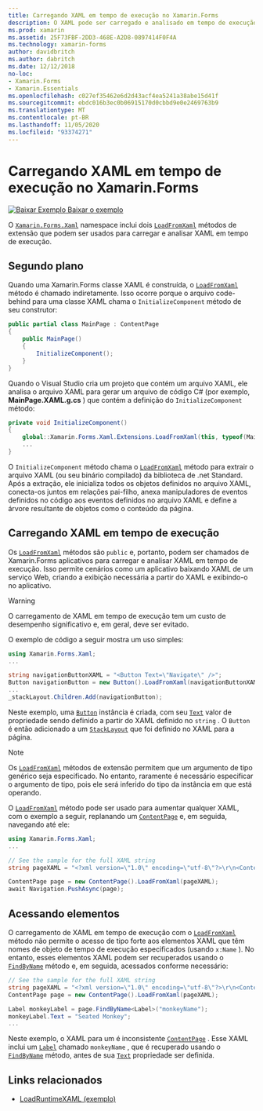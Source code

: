 ```yaml
---
title: Carregando XAML em tempo de execução no Xamarin.Forms
description: O XAML pode ser carregado e analisado em tempo de execução com os métodos de extensão LoadFromXaml.
ms.prod: xamarin
ms.assetid: 25F73FBF-2DD3-468E-A2D8-0897414F0F4A
ms.technology: xamarin-forms
author: davidbritch
ms.author: dabritch
ms.date: 12/12/2018
no-loc:
- Xamarin.Forms
- Xamarin.Essentials
ms.openlocfilehash: c027ef35462e6d2d43acf4ea5241a38abe15d41f
ms.sourcegitcommit: ebdc016b3ec0b06915170d0cbbd9e0e2469763b9
ms.translationtype: MT
ms.contentlocale: pt-BR
ms.lasthandoff: 11/05/2020
ms.locfileid: "93374271"
---
```

# <a name="loading-xaml-at-runtime-in-no-locxamarinforms"></a>Carregando XAML em tempo de execução no Xamarin.Forms

[![Baixar Exemplo](~/media/shared/download.png) Baixar o exemplo](/samples/xamarin/xamarin-forms-samples/xaml-loadruntimexaml)

O [`Xamarin.Forms.Xaml`](xref:Xamarin.Forms.Xaml) namespace inclui dois [`LoadFromXaml`](xref:Xamarin.Forms.Xaml.Extensions.LoadFromXaml*) métodos de extensão que podem ser usados para carregar e analisar XAML em tempo de execução.

## <a name="background"></a>Segundo plano

Quando uma Xamarin.Forms classe XAML é construída, o [`LoadFromXaml`](xref:Xamarin.Forms.Xaml.Extensions.LoadFromXaml*) método é chamado indiretamente. Isso ocorre porque o arquivo code-behind para uma classe XAML chama o `InitializeComponent` método de seu construtor:

```csharp
public partial class MainPage : ContentPage
{
    public MainPage()
    {
        InitializeComponent();
    }
}
```

Quando o Visual Studio cria um projeto que contém um arquivo XAML, ele analisa o arquivo XAML para gerar um arquivo de código C# (por exemplo, **MainPage.XAML.g.cs** ) que contém a definição do `InitializeComponent` método:

```csharp
private void InitializeComponent()
{
    global::Xamarin.Forms.Xaml.Extensions.LoadFromXaml(this, typeof(MainPage));
    ...
}
```

O `InitializeComponent` método chama o [`LoadFromXaml`](xref:Xamarin.Forms.Xaml.Extensions.LoadFromXaml*) método para extrair o arquivo XAML (ou seu binário compilado) da biblioteca de .net Standard. Após a extração, ele inicializa todos os objetos definidos no arquivo XAML, conecta-os juntos em relações pai-filho, anexa manipuladores de eventos definidos no código aos eventos definidos no arquivo XAML e define a árvore resultante de objetos como o conteúdo da página.

## <a name="loading-xaml-at-runtime"></a>Carregando XAML em tempo de execução

Os [`LoadFromXaml`](xref:Xamarin.Forms.Xaml.Extensions.LoadFromXaml*) métodos são `public` e, portanto, podem ser chamados de Xamarin.Forms aplicativos para carregar e analisar XAML em tempo de execução. Isso permite cenários como um aplicativo baixando XAML de um serviço Web, criando a exibição necessária a partir do XAML e exibindo-o no aplicativo.

> [!WARNING]
> O carregamento de XAML em tempo de execução tem um custo de desempenho significativo e, em geral, deve ser evitado.

O exemplo de código a seguir mostra um uso simples:

```csharp
using Xamarin.Forms.Xaml;
...

string navigationButtonXAML = "<Button Text=\"Navigate\" />";
Button navigationButton = new Button().LoadFromXaml(navigationButtonXAML);
...
_stackLayout.Children.Add(navigationButton);
```

Neste exemplo, uma [`Button`](xref:Xamarin.Forms.Button) instância é criada, com seu [`Text`](xref:Xamarin.Forms.Button.Text) valor de propriedade sendo definido a partir do XAML definido no `string` . O `Button` é então adicionado a um [`StackLayout`](xref:Xamarin.Forms.StackLayout) que foi definido no XAML para a página.

> [!NOTE]
> Os [`LoadFromXaml`](xref:Xamarin.Forms.Xaml.Extensions.LoadFromXaml*) métodos de extensão permitem que um argumento de tipo genérico seja especificado. No entanto, raramente é necessário especificar o argumento de tipo, pois ele será inferido do tipo da instância em que está operando.

O [`LoadFromXaml`](xref:Xamarin.Forms.Xaml.Extensions.LoadFromXaml*) método pode ser usado para aumentar qualquer XAML, com o exemplo a seguir, replanando um [`ContentPage`](xref:Xamarin.Forms.ContentPage) e, em seguida, navegando até ele:

```csharp
using Xamarin.Forms.Xaml;
...

// See the sample for the full XAML string
string pageXAML = "<?xml version=\"1.0\" encoding=\"utf-8\"?>\r\n<ContentPage xmlns=\"http://xamarin.com/schemas/2014/forms\"\nxmlns:x=\"http://schemas.microsoft.com/winfx/2009/xaml\"\nx:Class=\"LoadRuntimeXAML.CatalogItemsPage\"\nTitle=\"Catalog Items\">\n</ContentPage>";

ContentPage page = new ContentPage().LoadFromXaml(pageXAML);
await Navigation.PushAsync(page);
```

## <a name="accessing-elements"></a>Acessando elementos

O carregamento de XAML em tempo de execução com o [`LoadFromXaml`](xref:Xamarin.Forms.Xaml.Extensions.LoadFromXaml*) método não permite o acesso de tipo forte aos elementos XAML que têm nomes de objeto de tempo de execução especificados (usando `x:Name` ). No entanto, esses elementos XAML podem ser recuperados usando o [`FindByName`](xref:Xamarin.Forms.NameScopeExtensions.FindByName*) método e, em seguida, acessados conforme necessário:

```csharp
// See the sample for the full XAML string
string pageXAML = "<?xml version=\"1.0\" encoding=\"utf-8\"?>\r\n<ContentPage xmlns=\"http://xamarin.com/schemas/2014/forms\"\nxmlns:x=\"http://schemas.microsoft.com/winfx/2009/xaml\"\nx:Class=\"LoadRuntimeXAML.CatalogItemsPage\"\nTitle=\"Catalog Items\">\n<StackLayout>\n<Label x:Name=\"monkeyName\"\n />\n</StackLayout>\n</ContentPage>";
ContentPage page = new ContentPage().LoadFromXaml(pageXAML);

Label monkeyLabel = page.FindByName<Label>("monkeyName");
monkeyLabel.Text = "Seated Monkey";
...
```

Neste exemplo, o XAML para um é inconsistente [`ContentPage`](xref:Xamarin.Forms.ContentPage) . Esse XAML inclui um [`Label`](xref:Xamarin.Forms.Label) chamado `monkeyName` , que é recuperado usando o [`FindByName`](xref:Xamarin.Forms.NameScopeExtensions.FindByName*) método, antes de sua [`Text`](xref:Xamarin.Forms.Label.Text) propriedade ser definida.

## <a name="related-links"></a>Links relacionados

- [LoadRuntimeXAML (exemplo)](/samples/xamarin/xamarin-forms-samples/xaml-loadruntimexaml)